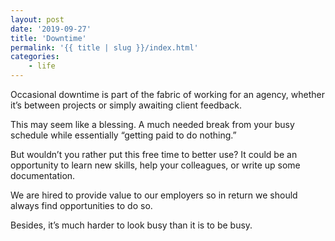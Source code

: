 ```yaml
---
layout: post
date: '2019-09-27'
title: 'Downtime'
permalink: '{{ title | slug }}/index.html'
categories:
    - life
---
```


Occasional downtime is part of the fabric of working for an agency, whether it’s between projects or simply awaiting client feedback.

This may seem like a blessing. A much needed break from your busy schedule while essentially “getting paid to do nothing.”

But wouldn’t you rather put this free time to better use? It could be an opportunity to learn new skills, help your colleagues, or write up some documentation.

We are hired to provide value to our employers so in return we should always find opportunities to do so.

Besides, it’s much harder to look busy than it is to be busy.
